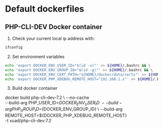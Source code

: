 # Default dockerfiles

## PHP-CLI-DEV Docker container

1. Check your current local ip address with: 

```bash
ifconfig
```

2. Set environment variables

```bash
echo 'export DOCKER_ENV_USER_ID="$(id -u)"' >> ${HOME}/.bashrc && \
echo 'export DOCKER_ENV_GROUP_ID="$(id -g)"' >> ${HOME}/.bashrc && \
echo 'export DOCKER_ENV_CERT_PATH="${HOME}/docker/data/certs"' >> ${HOME}/.bashrc && \
echo 'export DOCKER_PHP_XDEBUG_REMOTE_HOST="192.168.1.x"' >> ${HOME}/.bashrc
```

3. Build docker container

docker build php-cli-dev-7.2 \ 
--no-cache \
--build-arg PHP_USER_ID=${DOCKER_ENV_USER_ID} \ 
--build-arg PHP_GROUP_ID=${DOCKER_ENV_GROUP_ID} \ 
--build-arg REMOTE_HOST=${DOCKER_PHP_XDEBUG_REMOTE_HOST} \
-t xuad/php-cli-dev:7.2